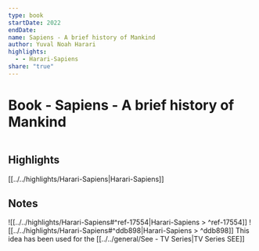 ```yaml
---
type: book
startDate: 2022
endDate: 
name: Sapiens - A brief history of Mankind
author: Yuval Noah Harari
highlights:
  - - Harari-Sapiens
share: "true"
---
```



# Book - Sapiens - A brief history of Mankind

```toc
```
## Highlights
[[../../highlights/Harari-Sapiens|Harari-Sapiens]]
## Notes
![[../../highlights/Harari-Sapiens#^ref-17554|Harari-Sapiens > ^ref-17554]]
![[../../highlights/Harari-Sapiens#^ddb898|Harari-Sapiens > ^ddb898]]
This idea has been used for the [[../../general/See - TV Series|TV Series SEE]] 
